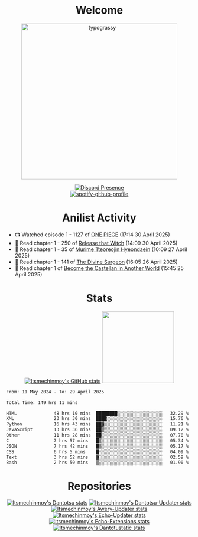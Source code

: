 <div align="center">

# Welcome
<a href="https://github.com/kawarimidoll/typograssy">
    <img alt="typograssy" src="https://typograssy.deno.dev/api?text=%E3%82%88%E3%81%86%E3%81%93%E3%81%9D%E3%81%BF%E3%81%AA%E3%81%95%E3%82%93%20-%20Itsmechinmoy--&&l0=none&l1=82d9d0&l2=027353&l3=038c4c&l4=01402e&bg=none&frame=none&speed=100&comment=" width="421.99">
</a>

[![Discord Presence](https://lanyard.cnrad.dev/api/523539866311720963?theme=dark&bg=Oe1116&animated=false&hideDiscrim=true&borderRadius=30px&hideActivity=whenNotUsed)](https://discord.com/users/523539866311720963)<br>
[![spotify-github-profile](https://spotify-github-profile.kittinanx.com/api/view?uid=31zczwoe3obxakjgkio7anubhkaq&cover_image=true&theme=novatorem&show_offline=true&background_color=121212&interchange=false&bar_color=53b14f&bar_color=ffffff&bar_color_cover=false)](https://spotify-github-profile.vercel.app/api/view?uid=31zczwoe3obxakjgkio7anubhkaq&redirect=true)
</div>

<div align="center">

# Anilist Activity
</div>
<!-- ANILIST_ACTIVITY:start -->

-   📺 Watched episode 1 - 1127 of [ONE PIECE](https://anilist.co/anime/21) (17:14 30 April 2025)
-   📖 Read chapter 1 - 250 of [Release that Witch](https://anilist.co/manga/108152) (14:09 30 April 2025)
-   📖 Read chapter 1 - 35 of [Murime Tteoreojin Hyeondaein](https://anilist.co/manga/159445) (10:09 27 April 2025)
-   📖 Read chapter 1 - 141 of [The Divine Surgeon](https://anilist.co/manga/145134) (16:05 26 April 2025)
-   📖 Read chapter 1 of [Become the Castellan in Another World](https://anilist.co/manga/118368) (15:45 25 April 2025)

<!-- ANILIST_ACTIVITY:end -->
<div align="center">
    
# Stats
[![Itsmechinmoy's GitHub stats](https://github-readme-stats.vercel.app/api?username=itsmechinmoy&show_icons=true&theme=algolia)](https://github.com/anuraghazra/github-readme-stats)
<img src="https://github-readme-stackoverflow.vercel.app/?userID=25004176&theme=dark" height="194"/>
</div>
<!--START_SECTION:waka-->

```txt
From: 11 May 2024 - To: 29 April 2025

Total Time: 149 hrs 11 mins

HTML              48 hrs 10 mins  ████████░░░░░░░░░░░░░░░░░   32.29 %
XML               23 hrs 30 mins  ████░░░░░░░░░░░░░░░░░░░░░   15.76 %
Python            16 hrs 43 mins  ██▓░░░░░░░░░░░░░░░░░░░░░░   11.21 %
JavaScript        13 hrs 36 mins  ██▒░░░░░░░░░░░░░░░░░░░░░░   09.12 %
Other             11 hrs 28 mins  ██░░░░░░░░░░░░░░░░░░░░░░░   07.70 %
C                 7 hrs 57 mins   █▒░░░░░░░░░░░░░░░░░░░░░░░   05.34 %
JSON              7 hrs 42 mins   █▒░░░░░░░░░░░░░░░░░░░░░░░   05.17 %
CSS               6 hrs 5 mins    █░░░░░░░░░░░░░░░░░░░░░░░░   04.09 %
Text              3 hrs 52 mins   ▓░░░░░░░░░░░░░░░░░░░░░░░░   02.59 %
Bash              2 hrs 50 mins   ▒░░░░░░░░░░░░░░░░░░░░░░░░   01.90 %
```

<!--END_SECTION:waka-->
<div align="center">

# Repositories
[![Itsmechinmoy's Dantotsu stats](https://github-readme-stats.vercel.app/api/pin/?username=itsmechinmoy&repo=dantotsu&show_icons=true&theme=algolia&description_lines_count=1)](https://github.com/itsmechinmoy/dantotsu)
[![Itsmechinmoy's Dantotsu-Updater stats](https://github-readme-stats.vercel.app/api/pin/?username=itsmechinmoy&repo=dantotsu-updater&show_icons=true&theme=algolia&description_lines_count=1)](https://github.com/itsmechinmoy/dantotsu-updater)
[![Itsmechinmoy's Awery-Updater stats](https://github-readme-stats.vercel.app/api/pin/?username=itsmechinmoy&repo=awery-updater&show_icons=true&theme=algolia&description_lines_count=1)](https://github.com/itsmechinmoy/awery-updater)
[![Itsmechinmoy's Echo-Updater stats](https://github-readme-stats.vercel.app/api/pin/?username=itsmechinmoy&repo=echo-updater&show_icons=true&theme=algolia&description_lines_count=1)](https://github.com/itsmechinmoy/echo-updater)
[![Itsmechinmoy's Echo-Extensions stats](https://github-readme-stats.vercel.app/api/pin/?username=itsmechinmoy&repo=echo-extensions&show_icons=true&theme=algolia&description_lines_count=1)](https://github.com/itsmechinmoy/echo-extensions)
[![Itsmechinmoy's Dantotustatic stats](https://github-readme-stats.vercel.app/api/pin/?username=itsmechinmoy&repo=dantotustatic&show_icons=true&theme=algolia&description_lines_count=1)](https://github.com/itsmechinmoy/dantotustatic)
</div>
